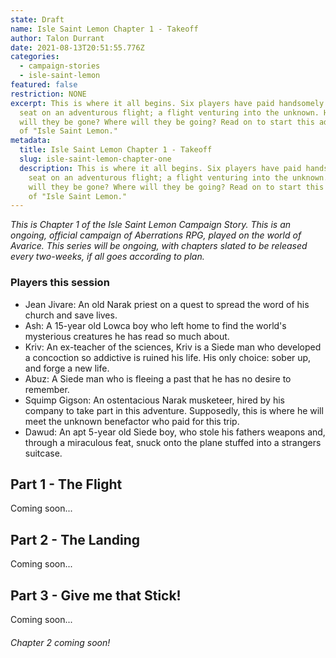 ```yaml
---
state: Draft
name: Isle Saint Lemon Chapter 1 - Takeoff
author: Talon Durrant
date: 2021-08-13T20:51:55.776Z
categories:
  - campaign-stories
  - isle-saint-lemon
featured: false
restriction: NONE
excerpt: This is where it all begins. Six players have paid handsomely for a
  seat on an adventurous flight; a flight venturing into the unknown. How long
  will they be gone? Where will they be going? Read on to start this adventure
  of "Isle Saint Lemon."
metadata:
  title: Isle Saint Lemon Chapter 1 - Takeoff
  slug: isle-saint-lemon-chapter-one
  description: This is where it all begins. Six players have paid handsomely for a
    seat on an adventurous flight; a flight venturing into the unknown. How long
    will they be gone? Where will they be going? Read on to start this adventure
    of "Isle Saint Lemon."
---
```

*This is Chapter 1 of the Isle Saint Lemon Campaign Story. This is an ongoing, official campaign of Aberrations RPG, played on the world of Avarice. This series will be ongoing, with chapters slated to be released every two-weeks, if all goes according to plan.*

### Players this session

- Jean Jivare: An old Narak priest on a quest to spread the word of his church and save lives.
- Ash: A 15-year old Lowca boy who left home to find the world's mysterious creatures he has read so much about.
- Kriv: An ex-teacher of the sciences, Kriv is a Siede man who developed a concoction so addictive is ruined his life. His only choice: sober up, and forge a new life.
- Abuz: A Siede man who is fleeing a past that he has no desire to remember.
- Squimp Gigson: An ostentacious Narak musketeer, hired by his company to take part in this adventure. Supposedly, this is where he will meet the unknown benefactor who paid for this trip.
- Dawud: An apt 5-year old Siede boy, who stole his fathers weapons and, through a miraculous feat, snuck onto the plane stuffed into a strangers suitcase.

## Part 1 - The Flight

Coming soon...

## Part 2 - The Landing

Coming soon...

## Part 3 - Give me that Stick!

Coming soon...

###### Chapter 2 coming soon!